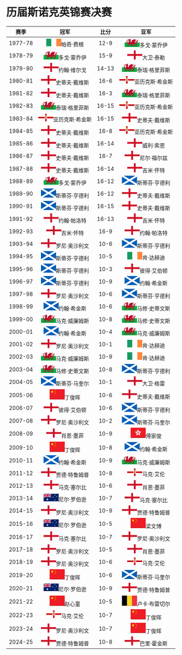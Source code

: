 # 历届斯诺克英锦赛决赛

|   赛季  |                 冠军                        | 比分  |                   亚军                     |
| :-----: | :----------------------------------------: | :---: | :----------------------------------------: |
| 1977-78 | ![](./img/ireland.png)帕奇·费根             | 12-9  | ![](./img/wales.png)多戈·蒙乔伊            |
| 1978-79 | ![](./img/wales.png)多戈·蒙乔伊             | 15-9  | ![](./img/england.png)大卫·泰勒            |
| 1979-80 | ![](./img/england.png)约翰·维尔戈           | 14-13 | ![](./img/wales.png)泰瑞·格里菲斯           |
| 1980-81 | ![](./img/england.png)史蒂夫·戴维斯         | 16-6  | ![](./img/north_ireland.png)亚历克斯·希金斯 |
| 1981-82 | ![](./img/england.png)史蒂夫·戴维斯         | 16-3  | ![](./img/wales.png)泰瑞·格里菲斯           |
| 1982-83 | ![](./img/wales.png)泰瑞·格里菲斯           | 16-15 | ![](./img/north_ireland.png)亚历克斯·希金斯 |
| 1983-84 | ![](./img/north_ireland.png)亚历克斯·希金斯 | 16-15 | ![](./img/england.png)史蒂夫·戴维斯         |
| 1984-85 | ![](./img/england.png)史蒂夫·戴维斯         | 16-8  | ![](./img/north_ireland.png)亚历克斯·希金斯 |
| 1985-86 | ![](./img/england.png)史蒂夫·戴维斯         | 16-14 | ![](./img/england.png)威利·索恩             |
| 1986-87 | ![](./img/england.png)史蒂夫·戴维斯         | 16-7  | ![](./img/england.png)尼尔·福尔兹           |
| 1987-88 | ![](./img/england.png)史蒂夫·戴维斯         | 16-14 | ![](./img/england.png)吉米·怀特             |
| 1988-89 | ![](./img/wales.png)多戈·蒙乔伊             | 16-12 | ![](./img/scotland.png)斯蒂芬·亨德利        |
| 1989-90 | ![](./img/scotland.png)斯蒂芬·亨德利        | 16-12 | ![](./img/england.png)史蒂夫·戴维斯         |
| 1990-91 | ![](./img/scotland.png)斯蒂芬·亨德利        | 16-15 | ![](./img/england.png)史蒂夫·戴维斯         |
| 1991-92 | ![](./img/england.png)约翰·帕洛特           | 16-13 | ![](./img/england.png)吉米·怀特             |
| 1992-93 | ![](./img/england.png)吉米·怀特             | 16-9  | ![](./img/england.png)约翰·帕洛特           |
| 1993-94 | ![](./img/england.png)罗尼·奥沙利文         | 10-6  | ![](./img/scotland.png)斯蒂芬·亨德利        |
| 1994-95 | ![](./img/scotland.png)斯蒂芬·亨德利        | 10-5  | ![](./img/ireland.png)肯·达赫迪             |
| 1995-96 | ![](./img/scotland.png)斯蒂芬·亨德利        | 10-3  | ![](./img/england.png)彼得·艾伯顿           |
| 1996-97 | ![](./img/scotland.png)斯蒂芬·亨德利        | 10-9  | ![](./img/scotland.png)约翰·希金斯          |
| 1997-98 | ![](./img/england.png)罗尼·奥沙利文         | 10-6  | ![](./img/scotland.png)斯蒂芬·亨德利        |
| 1998-99 | ![](./img/scotland.png)约翰·希金斯          | 10-6  | ![](./img/wales.png)马修·史蒂文斯           |
| 1999-00 | ![](./img/wales.png)马克·威廉姆斯           | 10-8  | ![](./img/wales.png)马修·史蒂文斯           |
| 2000-01 | ![](./img/scotland.png)约翰·希金斯          | 10-4  | ![](./img/wales.png)马克·威廉姆斯           |
| 2001-02 | ![](./img/england.png)罗尼·奥沙利文         | 10-1  | ![](./img/ireland.png)肯·达赫迪             |
| 2002-03 | ![](./img/wales.png)马克·威廉姆斯           | 10-9  | ![](./img/ireland.png)肯·达赫迪             |
| 2003-04 | ![](./img/wales.png)马修·史蒂文斯           | 10-8  | ![](./img/scotland.png)斯蒂芬·亨德利        |
| 2004-05 | ![](./img/scotland.png)斯蒂芬·马奎尔        | 10-1  | ![](./img/england.png)大卫·格雷             |
| 2005-06 | ![](./img/china.png)丁俊晖                  | 10-6  | ![](./img/england.png)史蒂夫·戴维斯         |
| 2006-07 | ![](./img/england.png)彼得·艾伯顿           | 10-6  | ![](./img/scotland.png)斯蒂芬·亨德利        |
| 2007-08 | ![](./img/england.png)罗尼·奥沙利文         | 10-2  | ![](./img/scotland.png)斯蒂芬·马奎尔        |
| 2008-09 | ![](./img/england.png)肖恩·墨菲             | 10-9  | ![](./img/hongkong.png)傅家俊              |
| 2009-10 | ![](./img/china.png)丁俊晖                  | 10-8  | ![](./img/scotland.png)约翰·希金斯          |
| 2010-11 | ![](./img/scotland.png)约翰·希金斯          | 10-9  | ![](./img/wales.png)马克·威廉姆斯           |
| 2011-12 | ![](./img/england.png)贾德·特鲁姆普         | 10-8  | ![](./img/north_ireland.png)马克·艾伦       |
| 2012-13 | ![](./img/england.png)马克·塞尔比           | 10-6  | ![](./img/england.png)肖恩·墨菲             |
| 2013-14 | ![](./img/australia.png)尼尔·罗伯逊         | 10-7  | ![](./img/england.png)马克·塞尔比           |
| 2014-15 | ![](./img/england.png)罗尼·奥沙利文         | 10-9  | ![](./img/england.png)贾德·特鲁姆普         |
| 2015-16 | ![](./img/australia.png)尼尔·罗伯逊         | 10-5  | ![](./img/china.png)梁文博                  |
| 2016-17 | ![](./img/england.png)马克·塞尔比           | 10-7  | ![](./img/england.png)罗尼·奥沙利文         |
| 2017-18 | ![](./img/england.png)罗尼·奥沙利文         | 10-5  | ![](./img/england.png)肖恩·墨菲             |
| 2018-19 | ![](./img/england.png)罗尼·奥沙利文         | 10-6  | ![](./img/north_ireland.png)马克·艾伦       |
| 2019-20 | ![](./img/china.png)丁俊晖                  | 10-6  | ![](./img/scotland.png)斯蒂芬·马奎尔        |
| 2020-21 | ![](./img/australia.png)尼尔·罗伯逊         | 10-9  | ![](./img/england.png)贾德·特鲁姆普         |
| 2021-22 | ![](./img/china.png)赵心童                  | 10-5  | ![](./img/belgium.png)卢卡·布雷切尔         |
| 2022-23 | ![](./img/north_ireland.png)马克·艾伦       | 10-7  | ![](./img/china.png)丁俊晖                  |
| 2023-24 | ![](./img/england.png)罗尼·奥沙利文         | 10-7  | ![](./img/china.png)丁俊晖                  |
| 2024-25 | ![](./img/england.png)贾德·特鲁姆普         | 10-8  | ![](./img/england.png)巴里·霍金斯           |

